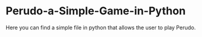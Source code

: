 # Perudo-a-Simple-Game-in-Python
Here you can find a simple file in python that allows the user to play Perudo.
